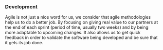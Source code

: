 ---
---

### Development

Agile is not just a nice word for us, we consider that agile methodologies help us to do a better job. By focusing on giving real value to our partners at the end of each sprint (period of time, usually two weeks) and by being more adaptable to upcoming changes. It also allows us to get quick feedback in order to validate the software being developed and be sure that it gets its job done.
